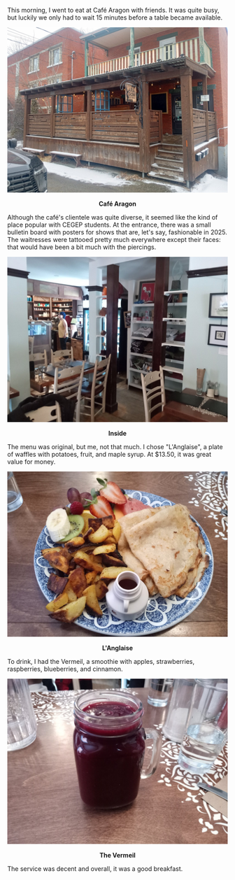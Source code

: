 This morning, I went to eat at Café Aragon with friends. It was quite busy, but luckily we only had to wait 15 minutes before a table became available.

![Café Aragon](/assets/2025/03/20250329_cafe-aragon/cafe.jpg)
<p align="center"><b>Café Aragon</b></p>

Although the café's clientele was quite diverse, it seemed like the kind of place popular with CEGEP students. At the entrance, there was a small bulletin board with posters for shows that are, let's say, fashionable in 2025. The waitresses were tattooed pretty much everywhere except their faces: that would have been a bit much with the piercings.

![Inside](/assets/2025/03/20250329_cafe-aragon/inside.jpg)
<p align="center"><b>Inside</b></p>

The menu was original, but me, not that much. I chose "L'Anglaise", a plate of waffles with potatoes, fruit, and maple syrup. At $13.50, it was great value for money.

![L'Anglaise](/assets/2025/03/20250329_cafe-aragon/plate.jpg)
<p align="center"><b>L'Anglaise</b></p>

To drink, I had the Vermeil, a smoothie with apples, strawberries, raspberries, blueberries, and cinnamon.

![The Vermeil](/assets/2025/03/20250329_cafe-aragon/vermeil.jpg)
<p align="center"><b>The Vermeil</b></p>

The service was decent and overall, it was a good breakfast.

